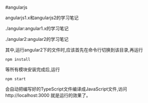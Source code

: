 #angularjs

angularjs1.x和angularjs2的学习笔记

./angular:angular1.x的学习笔记

./angular2:angular2的学习笔记

其中,运行angular2下的文件时,应该首先在命令行切换到该目录,再运行

    npm install
    
等所有模块安装完成后,运行

    npm start
    
会自动把编写好的TypeScript文件编译成JavaScript文件,访问 http://localhost:3000 就是运行的效果了。
